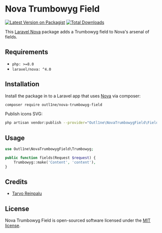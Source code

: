 # Nova Trumbowyg Field

[![Latest Version on Packagist](https://img.shields.io/packagist/v/outl1ne/nova-trumbowyg-field.svg?style=flat-square)](https://packagist.org/packages/outl1ne/nova-trumbowyg-field)
[![Total Downloads](https://img.shields.io/packagist/dt/outl1ne/nova-trumbowyg-field.svg?style=flat-square)](https://packagist.org/packages/outl1ne/nova-trumbowyg-field)

This [Laravel Nova](https://nova.laravel.com/) package adds a Trumbowyg field to Nova's arsenal of fields.

## Requirements

- `php: >=8.0`
- `laravel/nova: ^4.0`

## Installation

Install the package in to a Laravel app that uses [Nova](https://nova.laravel.com) via composer:

```bash
composer require outl1ne/nova-trumbowyg-field
```

Publish icons SVG:

```bash
php artisan vendor:publish --provider="Outl1ne\NovaTrumbowygField\FieldServiceProvider" --tag=public
```

## Usage

```php
use Outl1ne\NovaTrumbowygField\Trumbowyg;

public function fields(Request $request) {
    Trumbowyg::make('Content', 'content'),
}
```

## Credits

- [Tarvo Reinpalu](https://github.com/tarpsvo)

## License

Nova Trumbowyg Field is open-sourced software licensed under the [MIT license](LICENSE.md).
